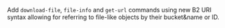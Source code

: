 Add `download-file`, `file-info` and `get-url` commands using new B2 URI syntax allowing for referring to file-like objects by their bucket&name or ID.

